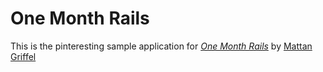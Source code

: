 # One Month Rails
This is the pinteresting sample application for 
[*One Month Rails*](http://onemonthrails.com)
by [Mattan Griffel](http://mattangriffel.com)